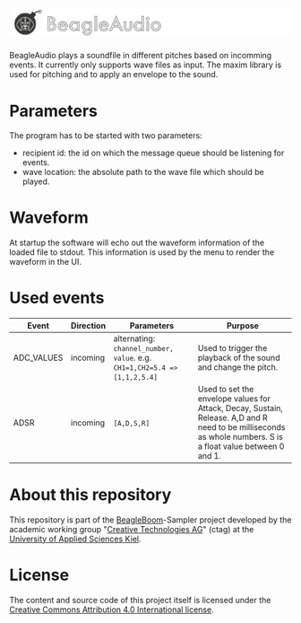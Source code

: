 # ![alt text](docs/beagleAudio_logo.png "BeagleAudio")
BeagleAudio plays a soundfile in different pitches based on incomming events. It currently only supports wave files as input. The maxim library is used for pitching and to apply an envelope to the sound.

# Parameters
The program has to be started with two parameters:
- recipient id: the id on which the message queue should be listening for events.
- wave location: the absolute path to the wave file which should be played.

# Waveform
At startup the software will echo out the waveform information of the loaded file to stdout. This information is used by the menu to render the waveform in the UI.

# Used events
| Event      | Direction | Parameters                                                                | Purpose                                                                                                                                                      |
|------------|-----------|---------------------------------------------------------------------------|--------------------------------------------------------------------------------------------------------------------------------------------------------------|
| ADC_VALUES | incoming  | alternating: `channel_number, value`. e.g. `CH1=1,CH2=5.4 => [1,1,2,5.4]` | Used to trigger the playback of the sound and change the pitch.                                                                                              |
| ADSR       | incoming | `[A,D,S,R]`                                                               | Used to set the envelope values for Attack, Decay, Sustain, Release. A,D and R need to be milliseconds as whole numbers. S is a float value between 0 and 1. |

# About this repository
This repository is part of the [BeagleBoom](https://github.com/beagleboom)-Sampler project developed by the academic working group "[Creative Technologies AG](http://www.creative-technologies.de/)" (ctag) at the [University of Applied Sciences Kiel](https://www.fh-kiel.de/).

# License
The content and source code of this project itself is licensed under the [Creative Commons Attribution 4.0 International license](https://creativecommons.org/licenses/by/4.0/).